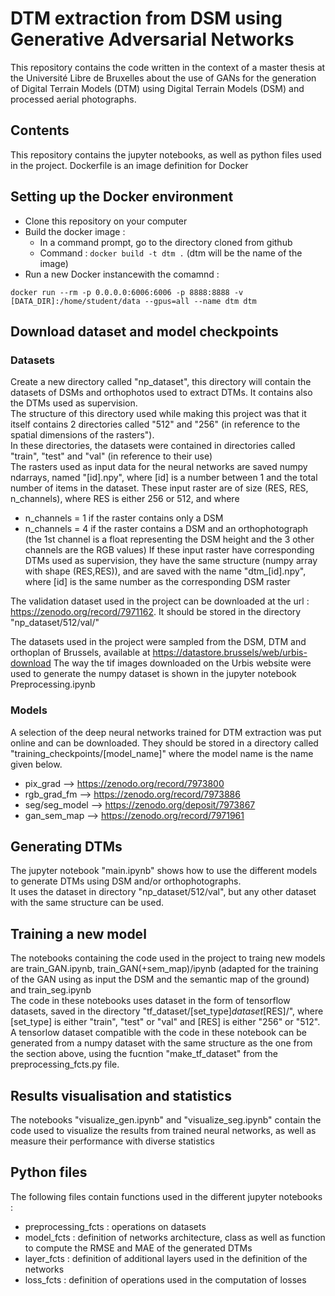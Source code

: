 # DTM extraction from DSM using Generative Adversarial Networks
This repository contains the code written in the context of a master thesis at the Université Libre de Bruxelles about the use of GANs for the generation of Digital Terrain Models (DTM) using Digital Terrain Models (DSM) and processed aerial photographs.
## Contents
This repository contains the jupyter notebooks, as well as python files used in the project. 
Dockerfile is an image definition for Docker

## Setting up the Docker environment
- Clone this repository on your computer
- Build the docker image : 
  - In a command prompt, go to the directory cloned from github
  - Command : ```docker build -t dtm .```
    (dtm will be the name of the image)
- Run a new Docker instancewith the comamnd : 
```
docker run --rm -p 0.0.0.0:6006:6006 -p 8888:8888 -v [DATA_DIR]:/home/student/data --gpus=all --name dtm dtm 
```
## Download dataset and model checkpoints
### Datasets
Create a new directory called "np_dataset", this directory will contain the datasets of DSMs and orthophotos used to extract DTMs. It contains also the DTMs used as supervision.<br>
The structure of this directory used while making this project was that it itself contains 2 directories called "512" and "256" (in reference to the spatial dimensions of the rasters").<br>
In these directories, the datasets were contained in directories called "train", "test" and "val" (in reference to their use)<br>
The rasters used as input data for the neural networks are saved numpy ndarrays, named "[id].npy", where [id] is a number between 1 and the total number of items in the dataset. These input raster are of size (RES, RES, n_channels), where RES is either 256 or 512, and where 
- n_channels = 1 if the raster contains only a DSM
- n_channels = 4 if the raster contains a DSM and an orthophotograph (the 1st channel is a float representing the DSM height and the 3 other channels are the RGB values)
If these input raster have corresponding DTMs used as supervision, they have the same structure (numpy array with shape (RES,RES)), and are saved with the name "dtm_[id].npy", where [id] is the same number as the corresponding DSM raster

The validation dataset used in the project can be downloaded at the url : https://zenodo.org/record/7971162. It should be stored in the directory "np_dataset/512/val/"

The datasets used in the project were sampled from the DSM, DTM and orthoplan of Brussels, available at https://datastore.brussels/web/urbis-download
The way the tif images downloaded on the Urbis website were used to generate the numpy dataset is shown in the jupyter notebook Preprocessing.ipynb

### Models
A selection of the deep neural networks trained for DTM extraction was put online and can be downloaded. They should be stored in a directory called "training_checkpoints/[model_name]" where the model name is the name given below. 
- pix_grad --> https://zenodo.org/record/7973800
- rgb_grad_fm --> https://zenodo.org/record/7973886
- seg/seg_model --> https://zenodo.org/deposit/7973867 
- gan_sem_map --> https://zenodo.org/record/7971961

## Generating DTMs
The jupyter notebook "main.ipynb" shows how to use the different models to generate DTMs using DSM and/or orthophotographs.<br>
It uses the dataset in directory "np_dataset/512/val", but any other dataset with the same structure can be used.

## Training a new model
The notebooks containing the code used in the project to traing new models are train_GAN.ipynb, train_GAN(+sem_map)/ipynb (adapted for the training of the GAN using as input the DSM and the semantic map of the ground) and train_seg.ipynb<br>
The code in these notebooks uses dataset in the form of tensorflow datasets, saved in the directory "tf_dataset/[set_type]_dataset_[RES]/", where [set_type] is either "train", "test" or "val" and [RES] is either "256" or "512". <br>
A tensorlow dataset compatible with the code in these notebook can be generated from a numpy dataset with the same structure as the one from the section above, using the fucntion "make_tf_dataset" from the preprocessing_fcts.py file.

## Results visualisation and statistics
The notebooks "visualize_gen.ipynb" and "visualize_seg.ipynb" contain the code used to visualize the results from trained neural networks, as well as measure their performance with diverse statistics

## Python files
The following files contain functions used in the different jupyter notebooks : 
- preprocessing_fcts : operations on datasets
- model_fcts : definition of networks architecture, class as well as function to compute the RMSE and MAE of the generated DTMs
- layer_fcts : definition of additional layers used in the definition of the networks
- loss_fcts : definition of operations used in the computation of losses
